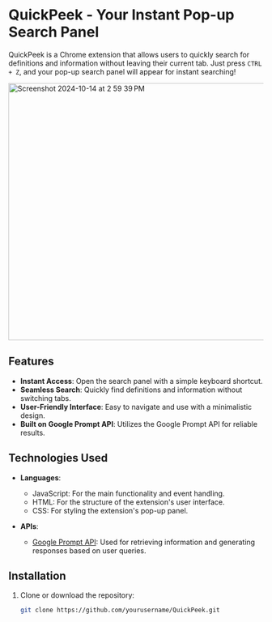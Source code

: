 # QuickPeek - Your Instant Pop-up Search Panel

QuickPeek is a Chrome extension that allows users to quickly search for definitions and information without leaving their current tab. Just press `CTRL + Z`, and your pop-up search panel will appear for instant searching!

<img width="508" alt="Screenshot 2024-10-14 at 2 59 39 PM" src="https://github.com/user-attachments/assets/d957e907-6d3a-4ac4-9517-3688d90f8555">

## Features

- **Instant Access**: Open the search panel with a simple keyboard shortcut.
- **Seamless Search**: Quickly find definitions and information without switching tabs.
- **User-Friendly Interface**: Easy to navigate and use with a minimalistic design.
- **Built on Google Prompt API**: Utilizes the Google Prompt API for reliable results.

## Technologies Used

- **Languages**:
  - JavaScript: For the main functionality and event handling.
  - HTML: For the structure of the extension's user interface.
  - CSS: For styling the extension's pop-up panel.

- **APIs**:
  - [Google Prompt API](https://developer.chrome.com/docs/ai/built-in-apis#prompt_api): Used for retrieving information and generating responses based on user queries.



## Installation

1. Clone or download the repository:
   ```bash
   git clone https://github.com/yourusername/QuickPeek.git

